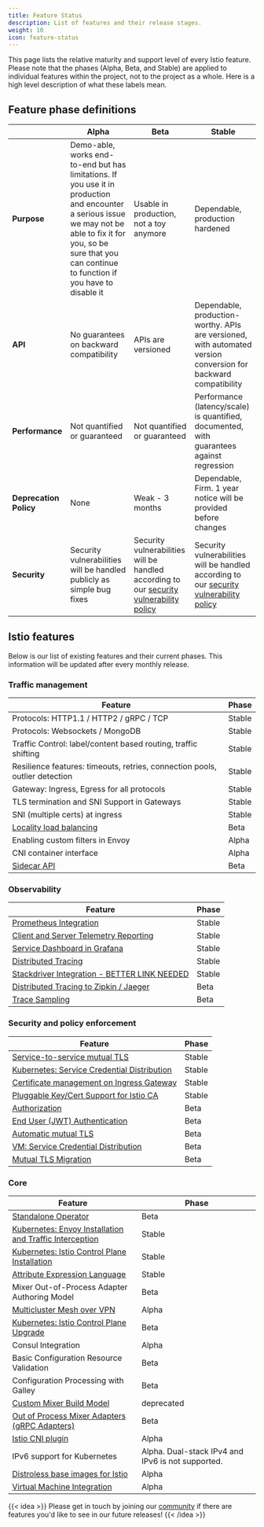 ```yaml
---
title: Feature Status
description: List of features and their release stages.
weight: 10
icon: feature-status
---
```


<!--
Note: this contains feature status from
https://docs.google.com/spreadsheets/d/1Nbjat-juyQ8AWhkq3njLckmHM8TRL4O-sjm9Bfr9zrU/edit#gid=0
-->

This page lists the relative maturity and support
level of every Istio feature. Please note that the phases (Alpha, Beta, and Stable) are applied to individual features
within the project, not to the project as a whole. Here is a high level description of what these labels mean.

## Feature phase definitions

|            | Alpha      | Beta         | Stable
|-------------------|-------------------|-------------------|-------------------
|   **Purpose**         | Demo-able, works end-to-end but has limitations.  If you use it in production and encounter a serious issue we may not be able to fix it for you, so be sure that you can continue to function if you have to disable it | Usable in production, not a toy anymore | Dependable, production hardened
|   **API**         | No guarantees on backward compatibility    | APIs are versioned         | Dependable, production-worthy. APIs are versioned, with automated version conversion for backward compatibility
|  **Performance**         | Not quantified or guaranteed     | Not quantified or guaranteed         | Performance (latency/scale) is quantified, documented, with guarantees against regression
|   **Deprecation Policy**        | None     | Weak - 3 months         | Dependable,  Firm. 1 year notice will be provided before changes
| **Security** | Security vulnerabilities will be handled publicly as simple bug fixes | Security vulnerabilities will be handled according to our [security vulnerability policy](/about/security-vulnerabilities/) | Security vulnerabilities will be handled according to our [security vulnerability policy](/about/security-vulnerabilities/)

## Istio features

Below is our list of existing features and their current phases. This information will be updated after every monthly release.

### Traffic management

| Feature           | Phase
|-------------------|-------------------
| Protocols: HTTP1.1 / HTTP2 / gRPC / TCP | Stable
| Protocols: Websockets / MongoDB  | Stable
| Traffic Control: label/content based routing, traffic shifting | Stable
| Resilience features: timeouts, retries, connection pools, outlier detection | Stable
| Gateway: Ingress, Egress for all protocols | Stable
| TLS termination and SNI Support in Gateways | Stable
| SNI (multiple certs) at ingress | Stable
| [Locality load balancing](/ko/docs/ops/configuration/traffic-management/locality-load-balancing/) | Beta
| Enabling custom filters in Envoy | Alpha
| CNI container interface | Alpha
| [Sidecar API](/ko/docs/reference/config/networking/sidecar/) | Beta

### Observability

| Feature           | Phase
|-------------------|-------------------
| [Prometheus Integration](/ko/docs/tasks/observability/metrics/querying-metrics/) | Stable
| [Client and Server Telemetry Reporting](https://istio.io/v1.6/ko/docs/reference/config/policy-and-telemetry/) | Stable
| [Service Dashboard in Grafana](/ko/docs/tasks/observability/metrics/using-istio-dashboard/) | Stable
| [Distributed Tracing](/ko/docs/tasks/observability/distributed-tracing/) | Stable
| [Stackdriver Integration - BETTER LINK NEEDED](https://istio.io/v1.6/ko/docs/reference/config/policy-and-telemetry/adapters/) | Stable
| [Distributed Tracing to Zipkin / Jaeger](/ko/docs/tasks/observability/distributed-tracing/) | Beta
| [Trace Sampling](/ko/docs/tasks/observability/distributed-tracing/configurability/#trace-sampling) | Beta

### Security and policy enforcement

| Feature           | Phase
|-------------------|-------------------
| [Service-to-service mutual TLS](/ko/docs/concepts/security/#mutual-tls-authentication)         | Stable
| [Kubernetes: Service Credential Distribution](/ko/docs/concepts/security/#pki)   | Stable
| [Certificate management on Ingress Gateway](/ko/docs/tasks/traffic-management/ingress/secure-ingress) | Stable
| [Pluggable Key/Cert Support for Istio CA](/ko/docs/tasks/security/cert-management/plugin-ca-cert/)        | Stable
| [Authorization](/ko/docs/concepts/security/#authorization)   | Beta
| [End User (JWT) Authentication](/ko/docs/concepts/security/#authentication)  | Beta
| [Automatic mutual TLS](/ko/docs/tasks/security/authentication/authn-policy/#auto-mutual-tls) | Beta
| [VM: Service Credential Distribution](/ko/docs/concepts/security/#pki)         | Beta
| [Mutual TLS Migration](/ko/docs/tasks/security/authentication/mtls-migration)    | Beta

### Core

| Feature           | Phase
|-------------------|-------------------
| [Standalone Operator](/ko/docs/setup/install/operator/) | Beta
| [Kubernetes: Envoy Installation and Traffic Interception](/ko/docs/setup/) | Stable
| [Kubernetes: Istio Control Plane Installation](/ko/docs/setup/) | Stable
| [Attribute Expression Language](https://istio.io/v1.6/ko/docs/reference/config/policy-and-telemetry/expression-language/) | Stable
| Mixer Out-of-Process Adapter Authoring Model | Beta
| [Multicluster Mesh over VPN](/ko/docs/setup/install/multicluster/) | Alpha
| [Kubernetes: Istio Control Plane Upgrade](/ko/docs/setup/) | Beta
| Consul Integration | Alpha
| Basic Configuration Resource Validation | Beta
| Configuration Processing with Galley | Beta
| [Custom Mixer Build Model](https://github.com/istio/istio/wiki/Mixer-Compiled-In-Adapter-Dev-Guide) | deprecated
| [Out of Process Mixer Adapters (gRPC Adapters)](https://github.com/istio/istio/wiki/Mixer-Out-Of-Process-Adapter-Dev-Guide) | Beta
| [Istio CNI plugin](/ko/docs/setup/additional-setup/cni/) | Alpha
| IPv6 support for Kubernetes | Alpha. Dual-stack IPv4 and IPv6 is not supported.
| [Distroless base images for Istio](/ko/docs/ops/configuration/security/harden-docker-images/) | Alpha
| [Virtual Machine Integration](/ko/docs/setup/install/virtual-machine/) | Alpha

{{< idea >}}
Please get in touch by joining our [community](/about/community/) if there are features you'd like to see in our future releases!
{{< /idea >}}
